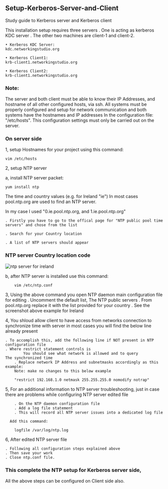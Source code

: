 ## Setup-Kerberos-Server-and-Client
Study guide to Kerberos server and Kerberos client

This installation setup requires three servers 
    . One is acting as kerberos KDC server 
    . The other two machines are client-1 and client-2. 
    
    • Kerberos KDC Server: 
    kdc.networkingstudio.org
    
    • Kerberos Client1: 
    krb-client1.networkingstudio.org
    
    • Kerberos Client2: 
    krb-client1.networkingstudio.org
    
### Note: 
The server and both client must be able to know their IP Addresses, and hostname of all other configured hosts, via ssh.
All systems must be properly configured and setup for network communication and both systems have the hostnames and IP addresses
In the configuration file: "/etc/hosts". This configuration settings must only be carried out on the server. 


### On server side
1, setup Hostnames for your project using this command:

    vim /etc/hosts

2, setup NTP server

  a, install NTP server packet:
  
    yum install ntp
    
  The time and country values (e.g. for Ireland "ie")
  In most cases pool.ntp.org are used to find an NTP server.
  
  In my case I used "0.ie.pool.ntp.org, and 1.ie.pool.ntp.org"
  
    . Firstly you have to go to the offical page for "NTP public pool time servers" and chose from the list
    
    . Search for your Country location
    
    . A list of NTP servers should appear
    
### NTP server Country location code
    
![ntp server for ireland](https://user-images.githubusercontent.com/22172433/46115511-32e4cc80-c1ef-11e8-8c7c-afd4e48d3d1d.PNG)

  b, after NTP server is installed use this command: 
  
        vim /etc/ntp.conf
        
3, Using the above command you open NTP daemon main configuration file for editing 
    . Uncomment the default list,
   The NTP public servers 
    . From pool.ntp.org replace it with the list provided for your country 
    . See the screenshot above example for Ireland
    
4, You shloud allow client to have access from networks connection to synchronize time with server
    in most cases you will find the below line already present
    
    . To accomplish this, add the following line if NOT present in NTP configuration file
    . Where restrict statement controls is
            You should see what network is allowed and to query
    The synchronized time 
        . Replace network IP Address and subnetmasks accordingly as this example: 
        Note: make no changes to this below example 
        
        "restrict 192.168.1.0 netmask 255.255.255.0 nomodify notrap"
        
5, For an additional information to NTP server troubleshooting, just in case there are problems while configuring NTP server edited file

        . On the NTP daemon configuration file
        . Add a log file statement 
        . This will record all NTP server issues into a dedicated log file
        
      Add this command:
      
        logfile /var/log/ntp.log
  
6, After edited NTP server file 

    . Following all configuration steps explained above 
    . Then save your work 
    . Close ntp.conf file. 
### This complete the NTP setup for Kerberos server side, 
All the above steps can be configured on Client side also.

